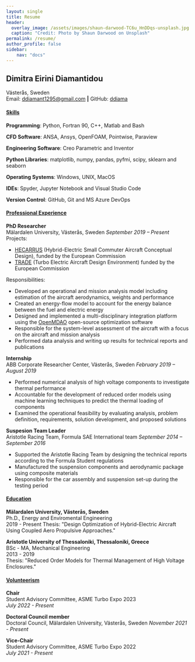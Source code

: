 ```yaml
---
layout: single
title: Resume
header:
  overlay_image: /assets/images/shaun-darwood-TC6u_HnDDqs-unsplash.jpg
  caption: "Credit: Photo by Shaun Darwood on Unsplash"
permalink: /resume/
author_profile: false
sidebar:
    nav: "docs"
---
```


<!-- [Download Resume Here][1]{: .btn .btn--success .btn--large}

[1]: /assets/docs/Dimitra_Diamantidou_CV.pdf -->

## Dimitra Eirini Diamantidou 
Västerås, Sweden  
Email: [ddiamant1295@gmail.com](mailto:ddiamant1295@gmail.com) **|** 
GitHub: [ddiama](https://github.com/ddiama)

#### **<ins>Skills</ins>**
**Programming**: Python, Fortran 90, C++, Matlab and Bash  

**CFD Software**: ANSA, Ansys, OpenFOAM, Pointwise, Paraview  

**Engineering Software**: Creo Parametric and Inventor 

**Python Libraries**: matplotlib, numpy, pandas, pyfmi, scipy, sklearn and seaborn   

**Operating Systems**: Windows, UNIX, MacOS 

**IDEs**: Spyder, Jupyter Notebook and Visual Studio Code

**Version Control**: GitHub, Git and MS Azure DevOps

#### **<ins>Professional Experience</ins>**

**PhD Researcher**  
Mälardalen University, Västerås, Sweden
*September 2019 – Present* 
  Projects: 
  * [HECARRUS](https://hecarrus.eu/) (Hybrid-Electric Small Commuter Aircraft Conceptual Design), funded by the European Commission
  * [TRADE](https://www.mdu.se/en/malardalen-university/research/research-projects/trade---turbo-electric-aircraft-design-environment) (Turbo Electric Aircraft Design Environment) funded by the European Commission

  Responsibilities:
  * Developed an operational and mission analysis model including estimation of the aircraft aerodynamics, weights and performance
  * Created an energy-flow model to account for the energy balance between the fuel and electric energy
  * Designed and implemented a multi-disciplinary integration platform using the [OpenMDAO](https://openmdao.org/newdocs/versions/latest/main.html) open-source optimization software
  * Responsible for the system-level assessment of the aircraft with a focus on the aircraft and mission analysis
  * Performed data analysis and writing up results for technical reports and publications

**Internship**  
ABB Corporate Researcher Center, Västerås, Sweden
*February 2019 – August 2019*    
  * Performed numerical analysis of high voltage components to investigate thermal performance
  * Accountable for the development of reduced order models using machine learning techniques to predict the thermal loading of components
  * Examined the operational feasibility by evaluating analysis, problem definition, requirements, solution development, and proposed solutions

**Suspesion Team Leader**  
Aristotle Racing Team, Formula SAE International team
*September 2014 – September 2016*  
  * Supported the Aristotle Racing Team by designing the technical reports according to the Formula Student regulations
  * Manufactured the suspension components and aerodynamic package using composite materials
  * Responsible for the car assembly and suspension set-up during the testing period

#### **<ins>Education</ins>**
**Mälardalen University, Västerås, Sweden**  
Ph.D., Energy and Enviromental Engineering   
2019 - Present
Thesis: "Design Optimization of Hybrid-Electric Aircraft Using Coupled Aero Propulsive Approaches."

**Aristotle University of Thessaloniki, Thessaloniki, Greece**  
BSc - MA, Mechanical Engineering  
2013 - 2019  
Thesis: "Reduced Order Models for Thermal Management of High Voltage Enclosures."

#### **<ins>Volunteerism</ins>**

**Chair**  
Student Advisory Committee, ASME Turbo Expo 2023  
*July 2022 - Present* 

**Doctoral Council member**  
Doctoral Council, Mälardalen University, Västerås, Sweden
*November 2021 - Present* 

**Vice-Chair**  
Student Advisory Committee, ASME Turbo Expo 2022  
*July 2021 - Present* 